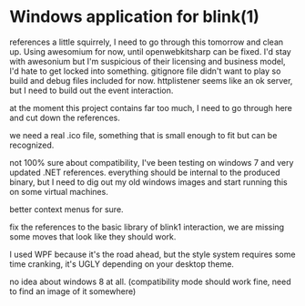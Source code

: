 Windows application for blink(1) 
================================

references a little squirrely, I need to go through this tomorrow and clean up. Using awesomium for now, until openwebkitsharp can be fixed. I'd stay with awesonium but I'm suspicious of their licensing and business model, I'd hate to get locked into something. gitignore file didn't want to play so build and debug files included for now. httplistener seems like an ok server, but I need to build out the event interaction. 


at the moment this project contains far too much, I need to go through here and cut down the references. 

we need a real .ico file, something that is small enough to fit but can be recognized. 

not 100% sure about compatibility, I've been testing on windows 7 and very updated .NET references. everything should be internal to the produced binary, but I need to dig out my old windows images and start running this on some virtual machines. 

better context menus for sure. 

fix the references to the basic library of blink1 interaction, we are missing some moves that look like they should work. 

I used WPF because it's the road ahead, but the style system requires some time cranking, it's UGLY depending on your desktop theme.

no idea about windows 8 at all. (compatibility mode should work fine, need to find an image of it somewhere)